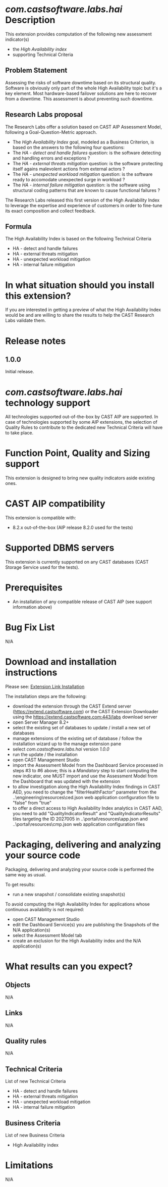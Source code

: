 # _com.castsoftware.labs.hai_ Description

This extension provides computation of the following new assessment indicator\(s\)

* the _High Availability index_
* supporting Technical Criteria

## Problem Statement

Assessing the risks of software downtime based on its structural quality. Software is obviously only part of the whole High Availability topic but it's a key element. Most hardware-based failover solutions are here to recover from a downtime. This assessment is about preventing such downtime.

## Research Labs proposal

The Research Labs offer a solution based on CAST AIP Assessment Model, following a Goal-Question-Metric approach.

* The _High Availability Index_ goal, modeled as a Business Criterion, is based on the answers to the following four questions:
* The _HA - detect and handle failures_ question: is the software detecting and handling errors and exceptions ?
* The _HA - external threats mitigation_ question: is the software protecting itself agains malevolent actions from external actors ?
* The _HA - unexpected workload mitigation_ question: is the software ready to accomodate unexpected surge in workload ?
* The _HA - internal failure mitigation_ question: is the software using structural coding patterns that are known to cause functional failures ? 
  
The Research Labs released this first version of the High Availability Index to leverage the expertise and experience of customers in order to fine-tune its exact composition and collect feedback.

## Formula

The High Availability Index is based on the following Technical Criteria

* HA - detect and handle failures
* HA - external threats mitigation
* HA - unexpected workload mitigation
* HA - internal failure mitigation


# In what situation should you install this extension?

If you are interested in getting a preview of what the High Availability Index would be and are willing to share the results to help the CAST Research Labs validate them.

# Release notes

## 1.0.0
Initial release.

# _com.castsoftware.labs.hai_ technology support

All technologies supported out-of-the-box by CAST AIP are supported.
In case of technologies supported by some AIP extensions, the selection of Quality Rules to contribute to the dedicated new Technical Criteria will have to take place.

# Function Point, Quality and Sizing support

This extension is designed to bring new quality indicators aside existing ones.

# CAST AIP compatibility

This extension is compatible with:

* 8.2.x out-of-the-box \(AIP release 8.2.0 used for the tests\)

# Supported DBMS servers

This extension is currently supported on any CAST databases \(CAST Storage Service used for the tests\).

# Prerequisites

* An installation of any compatible release of CAST AIP \(see support information above\)

# Bug Fix List

N\/A

# Download and installation instructions

Please see:  [Extension Link Installation](http://doc.castsoftware.com/display/DOCEXT/Extension+download+and+installation)

The installation steps are the following:

* download the extension through the CAST Extend server (https://extend.castsoftware.com) or the CAST Extension Downloader using the https://extend.castsoftware.com:443/labs download server
* open Server Manager 8.2+
* select the existing set of databases to update \/ install a new set of databases
* manage extensions of the existing set of database \/ follow the installation wizard up to the manage extension pane
* select _com.castsoftware.labs.hai_ version _1.0.0_
* run the update \/ the installation  
* open CAST Management Studio
* import the Assessment Model from the Dashboard Service processed in steps \#3 to \#6 above; this is a _Mandatory_ step to start computing the new indicator, one MUST import and use the Assessment Model from the Dashboard that was updated with the extension
* to allow investigation along the High Availability Index findings in CAST AED, you need to change the "filterHealthFactor" parameter from the ..\\engineering\\resources\\ced.json web application configuration file to "false" from "true"
* to offer a direct access to High Availability Index analytics in CAST AAD, you need to add "QualityIndicatorResult" and "QualityIndicatorResults" tiles targeting the ID 2027005 in ..\\portal\\resources\\app.json and ..\\portal\\resources\\cmp.json web application configuration files

# Packaging, delivering and analyzing your source code

Packaging, delivering and analyzing your source code is performed the same way as usual.

To get results:

* run a new snapshot \/ consolidate existing snapshot(s) 

To avoid computing the High Availability Index for applications whose continuous availability is not required:

* open CAST Management Studio
* edit the Dashboard Service\(s\) you are publishing the Snapshots of the N\/A application\(s\)
* select the Assessment Model tab
* create an exclusion for the High Availability index and the N\/A application\(s\)

# What results can you expect?

## Objects

N\/A

## Links

N\/A

## Quality rules

N\/A

## Technical Criteria

List of new Technical Criteria

* HA - detect and handle failures
* HA - external threats mitigation
* HA - unexpected workload mitigation
* HA - internal failure mitigation

## Business Criteria

List of new Business Criteria

* High Availability index

# Limitations

N\/A
